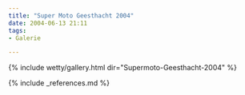 ```yaml
---
title: "Super Moto Geesthacht 2004"
date: 2004-06-13 21:11
tags: 
- Galerie

---
```


{% include wetty/gallery.html dir="Supermoto-Geesthacht-2004" %}

{% include _references.md %}
